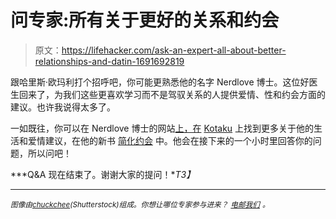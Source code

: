 # 问专家:所有关于更好的关系和约会

> 原文：<https://lifehacker.com/ask-an-expert-all-about-better-relationships-and-datin-1691692819>

跟哈里斯·欧玛利打个招呼吧，你可能更熟悉他的名字 Nerdlove 博士。这位好医生回来了，为我们这些更喜欢学习而不是驾驭关系的人提供爱情、性和约会方面的建议。也许我说得太多了。



一如既往，你可以在 Nerdlove 博士的网站[上，在](http://www.doctornerdlove.com/) [Kotaku](http://kotaku.com/tag/ask-dr-nerdlove#_ga=1.257804235.1720946729.1390842781) 上找到更多关于他的生活和爱情建议，在他的新书 [简化约会](http://www.amazon.com/gp/product/B00IBTDC9S?asc_campaign=InlineText&asc_refurl=https://lifehacker.com/ask-an-expert-all-about-better-relationships-and-datin-1691692819&asc_source=&tag=kinjalifehackerlink-20) 中。他会在接下来的一个小时里回答你的问题，所以问吧！

***Q&A 现在结束了。谢谢大家的提问！**T3】*

* * *

<small>*图像由*</small>[<small>*chuckchee*</small>](http://www.shutterstock.com/pic-127942841/stock-vector-pixel-art-park-vector-illustration.html?src=-vCXlj52czwdy90HyrBh_g-1-0)<small>*(Shutterstock)组成。你想让哪位专家参与进来？*</small> [<small>*电邮我们*</small>](mailto:andy@lifehacker.com) <small>*。*</small>